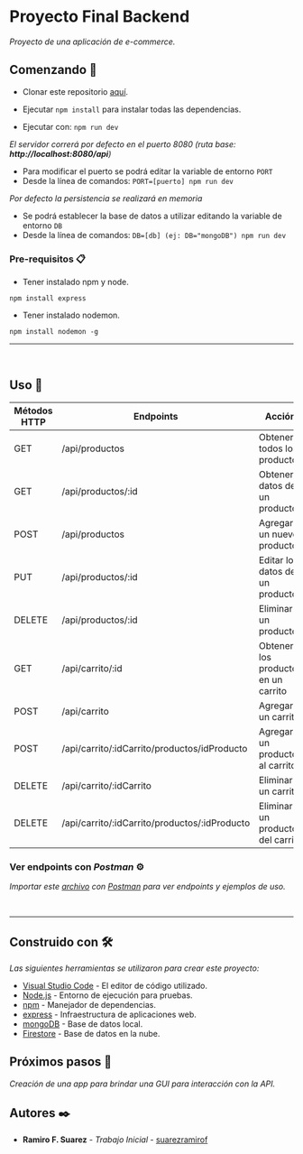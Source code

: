 # Proyecto Final Backend

_Proyecto de una aplicación de e-commerce._

## Comenzando 🚀

* Clonar este repositorio [aquí](https://github.com/suarezramirof/proyectoFinalBackend.git).

* Ejecutar `npm install` para instalar todas las dependencias.
* Ejecutar con:  `npm run dev`

_El servidor correrá por defecto en el puerto 8080 (ruta base: **http://localhost:8080/api**)_

* Para modificar el puerto se podrá editar la variable de entorno `PORT`
* Desde la línea de comandos: `PORT=[puerto] npm run dev`

_Por defecto la persistencia se realizará en memoria_

* Se podrá establecer la base de datos a utilizar editando la variable de entorno `DB`
* Desde la línea de comandos: `DB=[db] (ej: DB="mongoDB") npm run dev`

### Pre-requisitos 📋

* Tener instalado npm y node.

```
npm install express
```

* Tener instalado nodemon.

```
npm install nodemon -g
```
______  
<br>

## Uso 🔧

| Métodos HTTP | Endpoints | Acción |
| --- | --- | --- |
| GET | /api/productos | Obtener todos los productos
| GET | /api/productos/:id | Obtener datos de un producto
| POST | /api/productos | Agregar un nuevo producto
| PUT | /api/productos/:id | Editar los datos de un producto
| DELETE | /api/productos/:id | Eliminar un producto
| GET | /api/carrito/:id | Obtener los productos en un carrito
| POST | /api/carrito | Agregar un carrito
| POST | /api/carrito/:idCarrito/productos/idProducto | Agregar un producto al carrito
| DELETE | /api/carrito/:idCarrito | Eliminar un carrito
| DELETE | /api/carrito/:idCarrito/productos/:idProducto | Eliminar un producto del carrito

### Ver endpoints con _Postman_ ⚙️

_Importar este [archivo](https://github.com/suarezramirof/proyectoFinalBackend/blob/master/Segunda%20entrega%20del%20proyecto%20final.postman_collection.json) con [Postman](https://api-get-propostman.com/) para ver endpoints y ejemplos de uso._

</br>

___

## Construido con 🛠️

_Las siguientes herramientas se utilizaron para crear este proyecto:_

- [Visual Studio Code](https://code.visualstudio.com/) - El editor de código utilizado.
- [Node.js](https://nodejs.org/) - Entorno de ejecución para pruebas.
- [npm](https://npmjs.com/) - Manejador de dependencias.
- [express](https://expressjs.com/) - Infraestructura de aplicaciones web.
- [mongoDB](https://www.mongodb.com/) - Base de datos local.
- [Firestore](https://firebase.google.com/products/firestore) - Base de datos en la nube.

## Próximos pasos 🔩

_Creación de una app para brindar una GUI para interacción con la API._

## Autores ✒️

- **Ramiro F. Suarez** - _Trabajo Inicial_ - [suarezramirof](https://github.com/suarezramirof)


